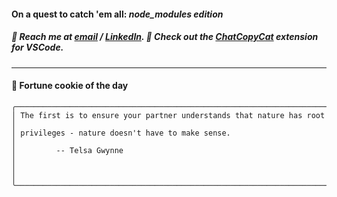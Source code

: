 #### On a quest to catch 'em all: *node_modules edition*

##### :calling: Reach me at **[email](mailto:johannes@stenmark.in)** ***/*** **[LinkedIn](https://www.linkedin.com/in/johannes-stenmark)**.  :feet: Check out the [ChatCopyCat](https://github.com/jstenmark/ChatCopyCat) extension for VSCode.

---
#### :cookie: Fortune cookie of the day
```smalltalk
╭──────────────────────────────────────────────────────────────────────╮
│ The first is to ensure your partner understands that nature has root │
│ privileges - nature doesn't have to make sense.                      │
│         -- Telsa Gwynne                                              │
│                                                                      │
╰──────────────────────────────────────────────────────────────────────╯
```
